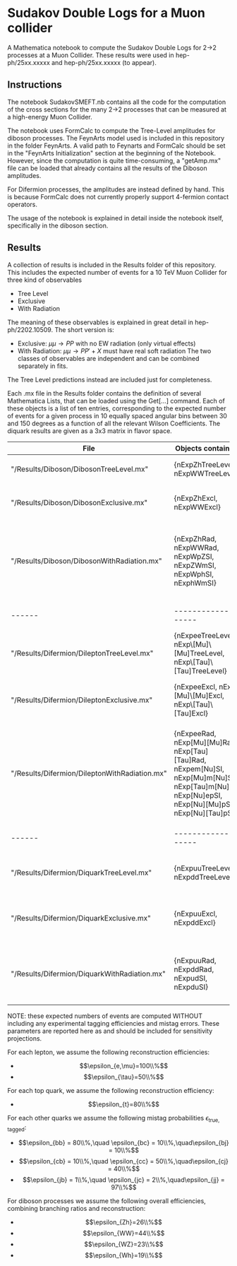 # Sudakov Double Logs for a Muon collider

A Mathematica notebook to compute the Sudakov Double Logs for 2->2 processes at a Muon Collider.
These results were used in hep-ph/25xx.xxxxx and hep-ph/25xx.xxxxx (to appear).

## Instructions

The notebook SudakovSMEFT.nb contains all the code for the computation of the cross sections for the many 2->2 processes that can be measured at a high-energy Muon Collider.

The notebook uses FormCalc to compute the Tree-Level amplitudes for diboson processes. The FeynArts model used is included in this repository in the folder FeynArts.
A valid path to Feynarts and FormCalc should be set in the "FeynArts Initialization" section at the beginning of the Notebook.
However, since the computation is quite time-consuming, a "getAmp.mx" file can be loaded that already contains all the results of the Diboson amplitudes.

For Difermion processes, the amplitudes are instead defined by hand. This is because FormCalc does not currently properly support 4-fermion contact operators.

The usage of the notebook is explained in detail inside the notebook itself, specifically in the diboson section.

## Results

A collection of results is included in the Results folder of this repository. This includes the expected number of events for a 10 TeV Muon Collider for three kind of observables
- Tree Level
- Exclusive
- With Radiation

The meaning of these observables is explained in great detail in hep-ph/2202.10509.
The short version is:
- Exclusive: $\mu\mu\to PP$ with no EW radiation (only virtual effects)
- With Radiation: $\mu\mu\to PP' + X$ must have real soft radiation
The two classes of observables are independent and can be combined separately in fits.

The Tree Level predictions instead are included just for completeness.

Each .mx file in the Results folder contains the definition of several Mathematica Lists, that can be loaded using the Get[...] command.
Each of these objects is a list of ten entries, corresponding to the expected number of events for a given process in 10 equally spaced angular bins between 30 and 150 degrees as a function of all the relevant Wilson Coefficients.
The diquark results are given as a 3x3 matrix in flavor space.

| File | Objects contained | Explanations |
|------|-------------------|-------------------|
|"/Results/Diboson/DibosonTreeLevel.mx"| {nExpZhTreeLevel, nExpWWTreeLevel} | $\mu\mu\to Zh$ and $\mu\mu\to WW$ at Tree Level |
|"/Results/Diboson/DibosonExclusive.mx"| {nExpZhExcl, nExpWWExcl} | $\mu\mu\to Zh$ and $\mu\mu\to WW$ at Exclusive Level |
|"/Results/Diboson/DibosonWithRadiation.mx"| {nExpZhRad, nExpWWRad, nExpWpZSI, nExpZWmSI, nExpWphSI, nExphWmSI} | $\mu\mu\to Zh$, $\mu\mu\to WW$, $\mu\mu\to W^+Z$, $\mu\mu\to Z W^-$, $\mu\mu\to W^+h$ and $\mu\mu\to hW^-$ With Radiation |
|------|-------------------|-------------------|
|"/Results/Difermion/DileptonTreeLevel.mx"| {nExpeeTreeLevel, nExp\\[Mu]\\[Mu]TreeLevel, nExp\\[Tau]\\[Tau]TreeLevel} | $\mu\mu\to ee$, $\mu\mu\to \mu\mu$ and $\mu\mu\to \tau\tau$ at Tree Level |
|"/Results/Difermion/DileptonExclusive.mx"| {nExpeeExcl, nExp\\[Mu]\\[Mu]Excl, nExp\\[Tau]\\[Tau]Excl} | $\mu\mu\to ee$, $\mu\mu\to \mu\mu$ and $\mu\mu\to \tau\tau$ at Exclusive Level |
|"/Results/Difermion/DileptonWithRadiation.mx"| {nExpeeRad, nExp\[Mu]\[Mu]Rad, nExp\[Tau]\[Tau]Rad, nExpem\[Nu]SI, nExp\[Mu]m\[Nu]SI, nExp\[Tau]m\[Nu]SI, nExp\[Nu]epSI, nExp\[Nu]\[Mu]pSI, nExp\[Nu]\[Tau]pSI} | $\mu\mu\to ee$, $\mu\mu\to \mu\mu$ , $\mu\mu\to \tau\tau$, $\mu\mu\to e^-\bar{\nu}$, $\mu\mu\to \nu e^+$, $\mu\mu\to \mu^-\bar{\nu}$, $\mu\mu\to \nu \mu^+$, $\mu\mu\to \tau^-\bar{\nu}$ and $\mu\mu\to \nu \tau^+$, With Radiation |
|------|-------------------|-------------------|
|"/Results/Difermion/DiquarkTreeLevel.mx"| {nExpuuTreeLevel, nExpddTreeLevel} | $\mu\mu\to u^i \bar{u}^j$ and $\mu\mu\to d^i \bar{d}^j$ at Tree Level |
|"/Results/Difermion/DiquarkExclusive.mx"| {nExpuuExcl, nExpddExcl} | $\mu\mu\to u^i \bar{u}^j$ and $\mu\mu\to d^i \bar{d}^j$ at Exclusive Level |
|"/Results/Difermion/DiquarkWithRadiation.mx"| {nExpuuRad, nExpddRad, nExpudSI, nExpduSI} | $\mu\mu\to u^i \bar{u}^j$, $\mu\mu\to d^i \bar{d}^j$, $\mu\mu\to u^i \bar{d}^j$ and $\mu\mu\to d^i \bar{u}^j$ With Radiation |


<!--

Furthermore, the results for the charged final states with radiation are also simulated at fixed order using MadGraph. These results are included in the following files

| File | Objects contained | Explanations |
|------|-------------------|-------------------|
|"/Results/Diboson/DibosonTreeLevelRadiation.mx"| {nExpwhTreeLevel, nExpwzTreeLevel} | $\mu\mu\to Wh$ and $\mu\mu\to WZ$ with Ratiation at fixed order |
|"/Results/Difermion/DileptonTreeLevelRadiation.mx"| {nExpe\[Nu]TreeLevel,nExp\[Mu]\[Nu]TreeLevel, nExp\[Tau]\[Nu]TreeLevel} | $\mu\mu\to e\nu$, $\mu\mu\to \mu\nu$ and $\mu\mu\to \tau\nu$ with Ratiation at fixed order |
|"/Results/Difermion/DiquarkTreeLevelRadiation.mx"| {nExpudTreeLevel, nExpcsTreeLevel, nExptbTreeLevel} | $\mu\mu\to ud$, $\mu\mu\to cs$ , $\mu\mu\to tb$ and $\mu\mu\to bb$ with Ratiation at fixed order |

--->

NOTE: these expected numbers of events are computed WITHOUT including any experimental tagging efficiencies and mistag errors. These parameters are reported here as and should be included for sensitivity projections.

For each lepton, we assume the following reconstruction efficiencies:  
- $$\epsilon_{e,\mu}=100\\%$$  
- $$\epsilon_{\tau}=50\\%$$  

For each top quark, we assume the following reconstruction efficiency:  
- $$\epsilon_{t}=80\\%$$  

For each other quarks we assume the following mistag probabilities $\epsilon_{\text{true},\text{tagged}}$:  
- $$\epsilon_{bb} = 80\\%,\quad \epsilon_{bc} = 10\\%,\quad\epsilon_{bj} = 10\\%$$   
- $$\epsilon_{cb} = 10\\%,\quad \epsilon_{cc} = 50\\%,\quad\epsilon_{cj} = 40\\%$$  
- $$\epsilon_{jb} = 1\\%,\quad \epsilon_{jc} = 2\\%,\quad\epsilon_{jj} = 97\\%$$   

For diboson processes we assume the following overall efficiencies, combining branching ratios and reconstruction:   
- $$\epsilon_{Zh}=26\\%$$  
- $$\epsilon_{WW}=44\\%$$   
- $$\epsilon_{WZ}=23\\%$$    
- $$\epsilon_{Wh}=19\\%$$    















